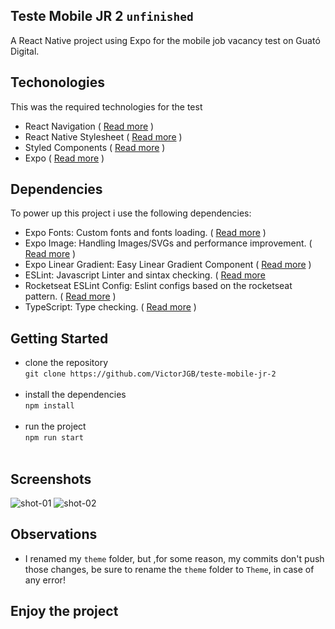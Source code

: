 ## Teste Mobile JR 2 `unfinished`
A React Native project using Expo for the mobile job vacancy test on Guató Digital.

## Techonologies
This was the required technologies for the test
- React Navigation ( [Read more](https://reactnavigation.org/) )
- React Native Stylesheet ( [Read more](https://reactnative.dev/docs/stylesheet) )
- Styled Components ( [Read more](https://styled-components.com/) )
- Expo ( [Read more](https://expo.dev/) )

## Dependencies
To power up this project i use the following dependencies:

- Expo Fonts: Custom fonts and fonts loading. ( [Read more](https://docs.expo.dev/versions/latest/sdk/font/) )
- Expo Image: Handling Images/SVGs and performance improvement. ( [Read more](https://docs.expo.dev/versions/latest/sdk/image/) )
- Expo Linear Gradient: Easy Linear Gradient Component ( [Read more](https://docs.expo.dev/versions/latest/sdk/linear-gradient/) )
- ESLint: Javascript Linter and sintax checking. ( [Read more](https://docs.expo.dev/versions/latest/sdk/linear-gradient/](https://eslint.org/) )
- Rocketseat ESLint Config: Eslint configs based on the rocketseat pattern. ( [Read more](https://github.com/Rocketseat/eslint-config-rocketseat) )
- TypeScript: Type checking. ( [Read more](https://www.typescriptlang.org/) )
  
## Getting Started
- clone the repository </br> `git clone https://github.com/VictorJGB/teste-mobile-jr-2` </br> </br>
- install the dependencies </br> `npm install` </br> </br>
- run the project </br> `npm run start` </br> </br>

## Screenshots
![shot-01](https://github.com/user-attachments/assets/749ff9dc-e891-4f54-b7eb-2ff6f31a9ae9)
![shot-02](https://github.com/user-attachments/assets/70d6a024-330b-4488-ab59-41629629e3b6)


## Observations
- I renamed my `theme` folder, but ,for some reason, my commits don't push those changes, be sure to rename the `theme` folder to `Theme`, in case of any error!

## Enjoy the project
